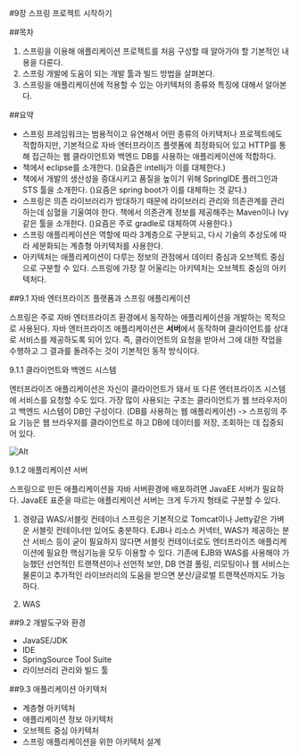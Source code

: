 #9장 스프링 프로젝트 시작하기

##목차

1. 스프링을 이용해 애플리케이션 프로젝트를 처음 구성할 때 알아가야 할 기본적인 내용을 다룬다. 
2. 스프링 개발에 도움이 되는 개발 툴과 빌드 방법을 살펴본다.
3. 스프링을 애플리케이션에 적용할 수 있는 아키텍처의 종류와 특징에 대해서 알아본다.

##요약

- 스프링 프레임워크는 범용적이고 유연해서 어떤 종류의 아키텍처나 프로젝트에도 적합하지만, 기본적으로 자바 엔터프라이즈 플렛폼에 최정화되어 있고 HTTP를 통해 접근하는 웹 클라이언트와 백엔드 DB를 사용하는 애플리케이션에 적합하다.
- 책에서 eclipse를 소개한다. ()요즘은 intellij가 이를 대체한다.)
- 책에서 개발의 생산성을 증대시키고 품질을 높이기 위해 SpringIDE 플러그인과 STS 툴을 소개한다. ()요즘은 spring boot가 이를 대체하는 것 같다.)
- 스프링은 의존 라이브러리가 방대하기 때문에 라이브러리 관리와 의존관계를 관리하는데 심혈을 기울여야 한다. 책에서 의존관계 정보를 제공해주는 Maven이나 Ivy 같은 툴을 소개한다. ()요즘은 주로 gradle로 대체하여 사용한다.)
- 스프링 애플리케이션은 역할에 따라 3계층으로 구분되고, 다시 기술의 추상도에 따라 세분화되는 계층형 아키텍처를 사용한다.
- 아키텍처는 애플리케이션이 다루는 정보의 관점에서 데이터 중심과 오브젝트 중심으로 구분할 수 있다. 스프링에 가장 잘 어울리는 아키텍처는 오브젝트 중심의 아키텍처다.

##9.1 자바 엔터프라이즈 플랫폼과 스프링 애플리케이션

스프링은 주로 자바 엔터프라이즈 환경에서 동작하는 애플리케이션을 개발하는 목적으로 사용된다.
자바 엔터프라이즈 애플리케이션은 **서버**에서 동작하며 클라이언트를 상대로 서비스를 제공하도록 되어 있다. 즉, 클라이언트의 요청을 받아서 그에 대한 작업을 수행하고 그 결과를 돌려주는 것이 기본적인 동작 방식이다.

9.1.1 클라이언트와 백엔드 시스템

엔터프라이즈 애플리케이션은 자신이 클라이언트가 돼서 또 다른 엔터프라이즈 시스템에 서비스를 요청할 수도 있다.
가장 많이 사용되는 구조는 클라이언트가 웹 브라우저이고 백엔드 시스템이 DB인 구성이다. (DB를 사용하는 웹 애플리케이션) 
-> 스프링의 주요 기능은 웹 브라우저를 클라이언트로 하고 DB에 데이터를 저장, 조회하는 데 집중되어 있다.

![Alt](/img9-1.png "그림 9-1 스프링 엔터프라이즈 애플리케이션의 서비스와 협력 구조")

9.1.2 애플리케이션 서버

스프링으로 만든 애플리케이션을 자바 서버환경에 배포하려면 JavaEE 서버가 필요하다.
JavaEE 표준을 따르는 애플리케이션 서버는 크게 두가지 형태로 구분할 수 있다.

1. 경량급 WAS/서블릿 컨테이너
스프링은 기본적으로 Tomcat이나 Jetty같은 가벼운 서블릿 컨테이너만 있어도 충분하다. EJB나 리소스 커넥터, WAS가 제공하는 분산 서비스 등이 굳이 필요하지 않다면 서블릿 컨테이너로도 엔터프라이즈 애플리케이션에 필요한 핵심기능을 모두 이용할 수 있다. 기존에 EJB와 WAS를 사용해야 가능했던 선언적인 트랜잭션이나 선언적 보안, DB 연결 풀링, 리모팅이나 웹 서비스는 물론이고 추가적인 라이브러리의 도움을 받으면 분산/글로벌 트랜잭션까지도 가능하다.

2. WAS



##9.2 개발도구와 환경

 - JavaSE/JDK
 - IDE
 - SpringSource Tool Suite
 - 라이브러리 관리와 빌드 툴


##9.3 애플리케이션 아키텍처

 - 계층형 아키텍처
 - 애플리케이션 정보 아키텍처
 - 오브젝트 중심 아키텍처
 - 스프링 애플리케이션을 위한 아키텍처 설계


